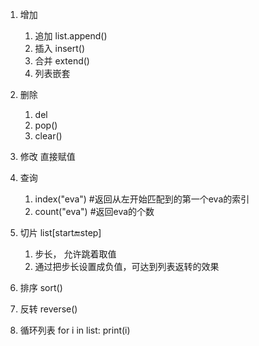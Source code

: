 1. 增加
    1. 追加 list.append()
    2. 插入 insert()
    3. 合并 extend()
    4. 列表嵌套
2. 删除
    1. del
    2. pop()
    3. clear()
3. 修改   直接赋值
4. 查询
    1. index("eva")  #返回从左开始匹配到的第一个eva的索引
    2. count("eva")  #返回eva的个数
5. 切片 list[start:end:step]
    1. 步长， 允许跳着取值
    2. 通过把步长设置成负值，可达到列表返转的效果

6. 排序   sort()
7. 反转   reverse()
8. 循环列表 for i in list: print(i)

    
